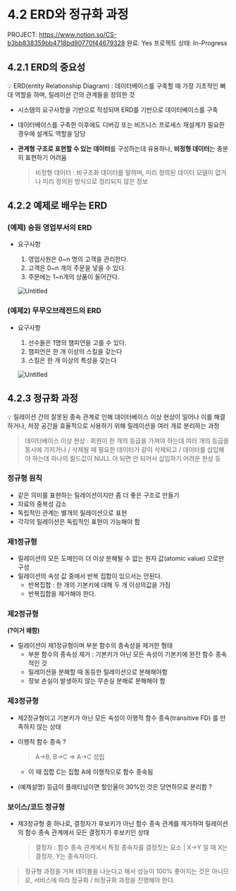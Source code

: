 # 4.2 ERD와 정규화 과정

PROJECT: https://www.notion.so/CS-b3bb838359bb4718bd90770f44679328
완료: Yes
프로젝트 상태: In-Progress

## 4.2.1 ERD의 중요성

<aside>
💡 ERD(entity Relationship Diagram) : 데이터베이스를 구축할 때 가장 기초적인 뼈대 역할을 하며, 릴레이션 간의 관계들을 정의한 것

</aside>

- 시스템의 요구사항을 기반으로 작성되며 ERD를 기반으로 데이터베이스를 구축
- 데이터베이스를 구축한 이후에도 디버깅 또는 비즈니스 프로세스 재설계가 필요한 경우에 설계도 역할을 담당
- **관계형 구조로 표현할 수 있는 데이터**를 구성하는데 유용하나, **비정형 데이터**는 충분히 표현하기 어려움
    
    > 비정형 데이터 : 비구조화 데이터를 말하며, 미리 정의된 데이터 모델이 없거나 미리 정의된 방식으로 정리되지 않은 정보
    > 

## 4.2.2 예제로 배우는 ERD

### (예제) 승원 영업부서의 ERD

- 요구사항
    1. 영업사원은 0~n 명의 고객을 관리한다.
    2. 고객은 0~n 개의 주문을 넣을 수 있다.
    3. 주문에는 1~n개의 상품이 들어간다. 
    
    ![Untitled](4%202%20ERD%E1%84%8B%E1%85%AA%20%E1%84%8C%E1%85%A5%E1%86%BC%E1%84%80%E1%85%B2%E1%84%92%E1%85%AA%20%E1%84%80%E1%85%AA%E1%84%8C%E1%85%A5%E1%86%BC%20d7029f58279d459989659792cfcf586b/Untitled.png)
    

### (예제2) 무무오브레전드의 ERD

- 요구사항
    1. 선수들은 1명의 챔피언을 고를 수 있다.
    2. 챔피언은 한 개 이상의 스킬을 갖는다
    3. 스킬은 한 개 이상의 특성을 갖는다
    
    ![Untitled](4%202%20ERD%E1%84%8B%E1%85%AA%20%E1%84%8C%E1%85%A5%E1%86%BC%E1%84%80%E1%85%B2%E1%84%92%E1%85%AA%20%E1%84%80%E1%85%AA%E1%84%8C%E1%85%A5%E1%86%BC%20d7029f58279d459989659792cfcf586b/Untitled%201.png)
    

## 4.2.3 정규화 과정

<aside>
💡 릴레이션 간의 잘못된 종속 관계로 인해 데이터베이스 이상 현상이 일어나 이를 해결하거나, 저장 공간을 효율적으로 사용하기 위해 릴레이션을 여러 개로 분리하는 과정

</aside>

> 데이터베이스 이상 현상 : 회원이 한 개의 등급을 가져야 하는데 여러 개의 등급을 동시에 가지거나 / 삭제될 때 필요한 데이터가 같이 삭제되고 / 데이터를 삽입해야 하는데 하나의 필드값이 NULL 이 되면 안 되어서 삽입하기 어려운 현상 등
> 

### 정규형 원칙

- 같은 의미를 표현하는 릴레이션이지만 좀 더 좋은 구조로 만들기
- 자료의 중복성 감소
- 독립적인 관계는 별개의 릴레이션으로 표현
- 각각의 릴레이션은 독립적인 표현이 가능해야 함

### 제1정규형

- 릴레이션의 모든 도메인이 더 이상 분해될 수 없는 원자 값(atomic value) 으로만 구성
- 릴레이션의 속성 값 중에서 반복 집합이 있으서는 안된다.
    - 반복집합 : 한 개의 기본키에 대해 두 개 이상의값을 가짐
    - 반복집합을 제거해야 한다.

### 제2정규형

**(?이거 왜함)** 

- 릴레이션이 제1정규형이며 부분 함수의 종속성을 제거한 형태
    - 부분 함수의 종속성 제거 : 기본키가 아닌 모든 속성이 기본키에 완전 함수 종속적인 것
    - 릴레이션을 분해할 때 동등한 릴레이션으로 분해해야함
    - 정보 손실이 발생하지 않는 무손실 분해로 분해해야 함

### 제3정규형

- 제2정규형이고 기본키가 아닌 모든 속성이 이행적 함수 종속(transitive FD) 를 만족하지 않는 상태
- 이행적 함수 종속 ?
    
    > A→B, B→C ⇒ A→C 성립
    > 
    - 이 때 집합 C는 집합 A에 이행적으로 함수 종속됨
- (예제설명) 등급이  플래티넘이면 할인율이 30%인 것은 당연하므로 분리함 ?

### 보이스/코드 정규형

- 제3정규형 중 하나로, 결정자가 후보키가 아닌 함수 종속 관계를 제거하여 릴레이션의 함수 종속 관계에서 모든 결정자가 후보키인 상태
    
    > 결정자 : 함수 종속 관계에서 특정 종속자를 결정짓는 요소 | X→Y 일 때 X는 결정자, Y는 종속자이다.
    > 

> 정규형 과정을 거쳐 테이블을 나눈다고 해서 성능이 100% 좋아지는 것은 아니므로, 서비스에 따라 정규화 / 비정규화 과정을 진행해야 한다.
>